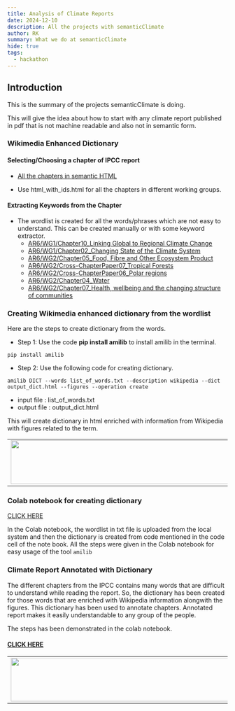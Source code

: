 ```yaml
---
title: Analysis of Climate Reports 
date: 2024-12-10
description: All the projects with semanticClimate
author: RK 
summary: What we do at semanticClimate
hide: true
tags:
  - hackathon
---
```


## Introduction

This is the summary of the projects semanticClimate is doing. 

This will give the idea about how to start with any climate report published in pdf that is not machine readable and also not in semantic form.

### Wikimedia Enhanced Dictionary

#### Selecting/Choosing a chapter of IPCC report

- [All the chapters in semantic HTML](https://github.com/petermr/amilib/tree/main/test/resources/ipcc/cleaned_content)
  
- Use html_with_ids.html for all the chapters in different working groups. 

#### Extracting Keywords from the Chapter

- The wordlist is created for all the words/phrases which are not easy to understand. This can be created manually or with some keyword extractor.
  - [AR6/WG1/Chapter10_Linking Global to Regional Climate Change](https://github.com/semanticClimate/internship_sC/blob/shabnam/IPCC_Chapter10/wordlist.txt)
  - [AR6/WG1/Chapter02_Changing State of the Climate System](https://github.com/semanticClimate/internship_sC/blob/moobashara/IPCC_Chapter/wordlist.txt)
  - [AR6/WG2/Chapter05_Food, Fibre and Other Ecosystem Product](https://github.com/semanticClimate/internship_sC/blob/MEBIN/Wg2Ch5/Wg2Ch5Wordlist.txt)
  - [AR6/WG2/Cross-ChapterPaper07_Tropical Forests](https://github.com/semanticClimate/internship_sC/blob/sharon/Wordlist/Wordlist/wordlist.txt)
  - [AR6/WG2/Cross-ChapterPaper06_Polar regions](https://github.com/semanticClimate/internship_sC/blob/Anudev/wordlist_dictionary/wordlist_output.txt)
  - [AR6/WG2/Chapter04_Water](https://github.com/semanticClimate/internship_sC/blob/Madhan/IPCC_AR6_WG2_Chap04_Specific)
  - [AR6/WG2/Chapter07_Health, wellbeing and the changing structure of communities](https://github.com/semanticClimate/internship_sC/blob/suman/Word_lists.txt)

### Creating Wikimedia enhanced dictionary from the wordlist

Here are the steps to create dictionary from the words.

- Step 1: Use the code **pip install amilib** to install amilib in the terminal.

```pip install amilib```

- Step 2: Use the following code for creating dictionary.

```amilib DICT --words list_of_words.txt --description wikipedia --dict output_dict.html --figures --operation create```

- input file : list_of_words.txt
- output file : output_dict.html

This will create dictionary in html enriched with information from Wikipedia with figures related to the term.

<table>
  <tr>
    <td>
      <img src='{{ "/static/img/dict_pic1.jpg" | url }}' width="500" height="100">
    </td>
  </tr>
</table>

### Colab notebook for creating dictionary

[CLICK HERE](https://colab.research.google.com/drive/1mDJcNLGcsP8XM-fzGP6n6A7ozLlq09bE#scrollTo=IijmJ5rgF0jF)

In the Colab notebook, the wordlist in txt file is uploaded from the local system and then the dictionary is created from code mentioned in the code cell of the note book. All the steps were given in the Colab notebook for easy usage of the tool `amilib`

### Climate Report Annotated with Dictionary

The different chapters from the IPCC contains many words that are difficult to understand while reading the report. So, the dictionary has been created for those words that are enriched with Wikipedia information alongwith the figures. This dictionary has been used to annotate chapters. Annotated report makes it easily understandable to any group of the people.

The steps has been demonstrated in the colab notebook. 

#### [CLICK HERE](https://colab.research.google.com/drive/1Rsf7BtGM5v9LAkKvEcEWbK7fHFDiB0Pd#scrollTo=roxFApmqb4E9)

<table>
  <tr>
    <td>
      <img src='{{ "/static/img/markup_chap03.jpg" | url }}' width="500" height="100">
    </td>
  </tr>
</table>


 




